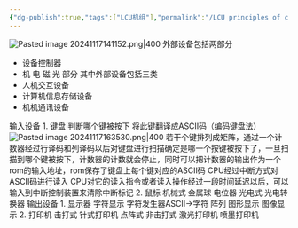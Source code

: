 ```yaml
---
{"dg-publish":true,"tags":["LCU机组"],"permalink":"/LCU principles of computer composition/外部设备/","dgPassFrontmatter":true,"noteIcon":"","created":"2025-08-15T09:39:29.334+08:00","updated":"2025-04-19T09:58:19.916+08:00"}
---
```



![Pasted image 20241117141152.png|400](/img/user/accessory/Pasted%20image%2020241117141152.png)
外部设备包括两部分
- 设备控制器
- 机 电 磁 光 部分
其中外部设备包括三类
- 人机交互设备
- 计算机信息存储设备
- 机机通讯设备

输入设备
	1. 键盘
		判断哪个键被按下
		将此键翻译成ASCII码（编码键盘法）
		![Pasted image 20241117163530.png|400](/img/user/accessory/Pasted%20image%2020241117163530.png)
		若干个键排列成矩阵，通过一个计数器经过行译码和列译码以后对键盘进行扫描确定是哪一个按键被按下了，一旦扫描到哪个键被按下，计数器的计数就会停止，同时可以把计数器的输出作为一个rom的输入地址，rom保存了键盘上每个键对应的ASCII码
		CPU经过中断方式对ASCII码进行读入
		CPU对它的读入指令或者读入操作经过一段时间延迟以后，可以输入到中断控制装置来清除中断标记
	2. 鼠标
		机械式   金属球 电位器
		光电式   光电转换器
输出设备
	1. 显示器
		字符显示  字符发生器ASCII->字符 阵列
		图形显示
		图像显示
	2. 打印机
		击打式 针式打印机  点阵式
		非击打式 激光打印机 喷墨打印机
